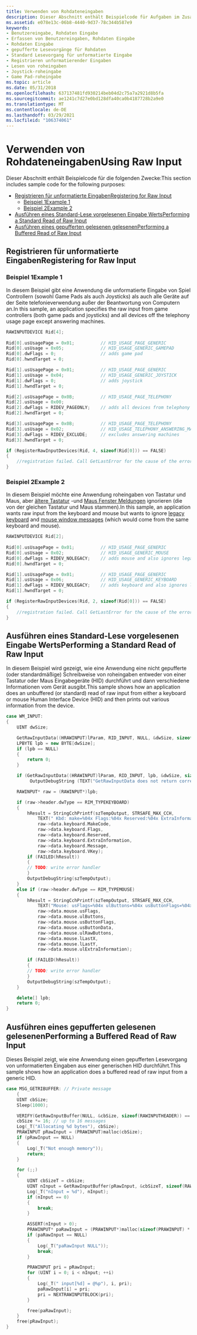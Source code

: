 ```yaml
---
title: Verwenden von Rohdateneingaben
description: Dieser Abschnitt enthält Beispielcode für Aufgaben im Zusammenhang mit roheingaben.
ms.assetid: e078e13c-06b8-4440-9d37-78c344b587e9
keywords:
- Benutzereingabe, Rohdaten Eingabe
- Erfassen von Benutzereingaben, Rohdaten Eingabe
- Rohdaten Eingabe
- gepufferte Lesevorgänge für Rohdaten
- Standard Lesevorgang für unformatierte Eingabe
- Registrieren unformatierender Eingaben
- Lesen von roheingaben
- Joystick-roheingabe
- Game Pad-roheingabe
ms.topic: article
ms.date: 05/31/2018
ms.openlocfilehash: 637137481fd930214beb04d2c75a7a2921d8b5fa
ms.sourcegitcommit: ae1241c7d27e0bd128dfa40ca0b4187728b2a9e0
ms.translationtype: MT
ms.contentlocale: de-DE
ms.lasthandoff: 03/29/2021
ms.locfileid: "106374061"
---
```

# <a name="using-raw-input"></a><span data-ttu-id="6d7e6-112">Verwenden von Rohdateneingaben</span><span class="sxs-lookup"><span data-stu-id="6d7e6-112">Using Raw Input</span></span>

<span data-ttu-id="6d7e6-113">Dieser Abschnitt enthält Beispielcode für die folgenden Zwecke:</span><span class="sxs-lookup"><span data-stu-id="6d7e6-113">This section includes sample code for the following purposes:</span></span>

-   [<span data-ttu-id="6d7e6-114">Registrieren für unformatierte Eingaben</span><span class="sxs-lookup"><span data-stu-id="6d7e6-114">Registering for Raw Input</span></span>](#registering-for-raw-input)
    -   [<span data-ttu-id="6d7e6-115">Beispiel 1</span><span class="sxs-lookup"><span data-stu-id="6d7e6-115">Example 1</span></span>](#example-1)
    -   [<span data-ttu-id="6d7e6-116">Beispiel 2</span><span class="sxs-lookup"><span data-stu-id="6d7e6-116">Example 2</span></span>](#example-2)
-   [<span data-ttu-id="6d7e6-117">Ausführen eines Standard-Lese vorgelesenen Eingabe Werts</span><span class="sxs-lookup"><span data-stu-id="6d7e6-117">Performing a Standard Read of Raw Input</span></span>](#performing-a-standard-read-of-raw-input)
-   [<span data-ttu-id="6d7e6-118">Ausführen eines gepufferten gelesenen gelesenen</span><span class="sxs-lookup"><span data-stu-id="6d7e6-118">Performing a Buffered Read of Raw Input</span></span>](#performing-a-buffered-read-of-raw-input)

## <a name="registering-for-raw-input"></a><span data-ttu-id="6d7e6-119">Registrieren für unformatierte Eingaben</span><span class="sxs-lookup"><span data-stu-id="6d7e6-119">Registering for Raw Input</span></span>

### <a name="example-1"></a><span data-ttu-id="6d7e6-120">Beispiel 1</span><span class="sxs-lookup"><span data-stu-id="6d7e6-120">Example 1</span></span>

<span data-ttu-id="6d7e6-121">In diesem Beispiel gibt eine Anwendung die unformatierte Eingabe von Spiel Controllern (sowohl Game Pads als auch Joysticks) als auch alle Geräte auf der Seite telefonieverwendung außer der Beantwortung von Computern an.</span><span class="sxs-lookup"><span data-stu-id="6d7e6-121">In this sample, an application specifies the raw input from game controllers (both game pads and joysticks) and all devices off the telephony usage page except answering machines.</span></span>

```cpp
RAWINPUTDEVICE Rid[4];
        
Rid[0].usUsagePage = 0x01;          // HID_USAGE_PAGE_GENERIC
Rid[0].usUsage = 0x05;              // HID_USAGE_GENERIC_GAMEPAD
Rid[0].dwFlags = 0;                 // adds game pad
Rid[0].hwndTarget = 0;

Rid[1].usUsagePage = 0x01;          // HID_USAGE_PAGE_GENERIC
Rid[1].usUsage = 0x04;              // HID_USAGE_GENERIC_JOYSTICK
Rid[1].dwFlags = 0;                 // adds joystick
Rid[1].hwndTarget = 0;

Rid[2].usUsagePage = 0x0B;          // HID_USAGE_PAGE_TELEPHONY
Rid[2].usUsage = 0x00; 
Rid[2].dwFlags = RIDEV_PAGEONLY;    // adds all devices from telephony page
Rid[2].hwndTarget = 0;

Rid[3].usUsagePage = 0x0B;          // HID_USAGE_PAGE_TELEPHONY
Rid[3].usUsage = 0x02;              // HID_USAGE_TELEPHONY_ANSWERING_MACHINE
Rid[3].dwFlags = RIDEV_EXCLUDE;     // excludes answering machines
Rid[3].hwndTarget = 0;

if (RegisterRawInputDevices(Rid, 4, sizeof(Rid[0])) == FALSE)
{
    //registration failed. Call GetLastError for the cause of the error.
}
```

### <a name="example-2"></a><span data-ttu-id="6d7e6-122">Beispiel 2</span><span class="sxs-lookup"><span data-stu-id="6d7e6-122">Example 2</span></span>

<span data-ttu-id="6d7e6-123">In diesem Beispiel möchte eine Anwendung roheingaben von Tastatur und Maus, aber  [ältere Tastatur](keyboard-input-notifications.md) -und [Maus Fenster Meldungen](mouse-input-notifications.md) ignorieren (die von der gleichen Tastatur und Maus stammen).</span><span class="sxs-lookup"><span data-stu-id="6d7e6-123">In this sample, an application wants raw input from the keyboard and mouse but wants to ignore  [legacy keyboard](keyboard-input-notifications.md) and [mouse window messages](mouse-input-notifications.md) (which would come from the same keyboard and mouse).</span></span>

```cpp
RAWINPUTDEVICE Rid[2];
        
Rid[0].usUsagePage = 0x01;          // HID_USAGE_PAGE_GENERIC
Rid[0].usUsage = 0x02;              // HID_USAGE_GENERIC_MOUSE
Rid[0].dwFlags = RIDEV_NOLEGACY;    // adds mouse and also ignores legacy mouse messages
Rid[0].hwndTarget = 0;

Rid[1].usUsagePage = 0x01;          // HID_USAGE_PAGE_GENERIC
Rid[1].usUsage = 0x06;              // HID_USAGE_GENERIC_KEYBOARD
Rid[1].dwFlags = RIDEV_NOLEGACY;    // adds keyboard and also ignores legacy keyboard messages
Rid[1].hwndTarget = 0;

if (RegisterRawInputDevices(Rid, 2, sizeof(Rid[0])) == FALSE)
{
    //registration failed. Call GetLastError for the cause of the error
}
```

## <a name="performing-a-standard-read-of-raw-input"></a><span data-ttu-id="6d7e6-124">Ausführen eines Standard-Lese vorgelesenen Eingabe Werts</span><span class="sxs-lookup"><span data-stu-id="6d7e6-124">Performing a Standard Read of Raw Input</span></span>

<span data-ttu-id="6d7e6-125">In diesem Beispiel wird gezeigt, wie eine Anwendung eine nicht gepufferte (oder standardmäßige) Schreibweise von roheingaben entweder von einer Tastatur oder Maus Eingabegeräte (HID) durchführt und dann verschiedene Informationen vom Gerät ausgibt.</span><span class="sxs-lookup"><span data-stu-id="6d7e6-125">This sample shows how an application does an unbuffered (or standard) read of raw input from either a keyboard or mouse Human Interface Device (HID) and then prints out various information from the device.</span></span>

```cpp
case WM_INPUT: 
{
    UINT dwSize;

    GetRawInputData((HRAWINPUT)lParam, RID_INPUT, NULL, &dwSize, sizeof(RAWINPUTHEADER));
    LPBYTE lpb = new BYTE[dwSize];
    if (lpb == NULL) 
    {
        return 0;
    } 

    if (GetRawInputData((HRAWINPUT)lParam, RID_INPUT, lpb, &dwSize, sizeof(RAWINPUTHEADER)) != dwSize)
         OutputDebugString (TEXT("GetRawInputData does not return correct size !\n")); 

    RAWINPUT* raw = (RAWINPUT*)lpb;

    if (raw->header.dwType == RIM_TYPEKEYBOARD) 
    {
        hResult = StringCchPrintf(szTempOutput, STRSAFE_MAX_CCH,
            TEXT(" Kbd: make=%04x Flags:%04x Reserved:%04x ExtraInformation:%08x, msg=%04x VK=%04x \n"), 
            raw->data.keyboard.MakeCode, 
            raw->data.keyboard.Flags, 
            raw->data.keyboard.Reserved, 
            raw->data.keyboard.ExtraInformation, 
            raw->data.keyboard.Message, 
            raw->data.keyboard.VKey);
        if (FAILED(hResult))
        {
        // TODO: write error handler
        }
        OutputDebugString(szTempOutput);
    }
    else if (raw->header.dwType == RIM_TYPEMOUSE) 
    {
        hResult = StringCchPrintf(szTempOutput, STRSAFE_MAX_CCH,
            TEXT("Mouse: usFlags=%04x ulButtons=%04x usButtonFlags=%04x usButtonData=%04x ulRawButtons=%04x lLastX=%04x lLastY=%04x ulExtraInformation=%04x\r\n"), 
            raw->data.mouse.usFlags, 
            raw->data.mouse.ulButtons, 
            raw->data.mouse.usButtonFlags, 
            raw->data.mouse.usButtonData, 
            raw->data.mouse.ulRawButtons, 
            raw->data.mouse.lLastX, 
            raw->data.mouse.lLastY, 
            raw->data.mouse.ulExtraInformation);

        if (FAILED(hResult))
        {
        // TODO: write error handler
        }
        OutputDebugString(szTempOutput);
    } 

    delete[] lpb; 
    return 0;
} 
```

## <a name="performing-a-buffered-read-of-raw-input"></a><span data-ttu-id="6d7e6-126">Ausführen eines gepufferten gelesenen gelesenen</span><span class="sxs-lookup"><span data-stu-id="6d7e6-126">Performing a Buffered Read of Raw Input</span></span>

<span data-ttu-id="6d7e6-127">Dieses Beispiel zeigt, wie eine Anwendung einen gepufferten Lesevorgang von unformatierten Eingaben aus einer generischen HID durchführt.</span><span class="sxs-lookup"><span data-stu-id="6d7e6-127">This sample shows how an application does a buffered read of raw input from a generic HID.</span></span>

```cpp
case MSG_GETRIBUFFER: // Private message
    {
    UINT cbSize;
    Sleep(1000);

    VERIFY(GetRawInputBuffer(NULL, &cbSize, sizeof(RAWINPUTHEADER)) == 0);
    cbSize *= 16; // up to 16 messages
    Log(_T("Allocating %d bytes"), cbSize);
    PRAWINPUT pRawInput = (PRAWINPUT)malloc(cbSize);
    if (pRawInput == NULL)
    {
        Log(_T("Not enough memory"));
        return;
    }

    for (;;)
    {
        UINT cbSizeT = cbSize;
        UINT nInput = GetRawInputBuffer(pRawInput, &cbSizeT, sizeof(RAWINPUTHEADER));
        Log(_T("nInput = %d"), nInput);
        if (nInput == 0)
        {
            break;
        }

        ASSERT(nInput > 0);
        PRAWINPUT* paRawInput = (PRAWINPUT*)malloc(sizeof(PRAWINPUT) * nInput);
        if (paRawInput == NULL)
        {
            Log(_T("paRawInput NULL"));
            break;
        }

        PRAWINPUT pri = pRawInput;
        for (UINT i = 0; i < nInput; ++i)
        {
            Log(_T(" input[%d] = @%p"), i, pri);
            paRawInput[i] = pri;
            pri = NEXTRAWINPUTBLOCK(pri);
        }

        free(paRawInput);
    }
    free(pRawInput);
}
```
